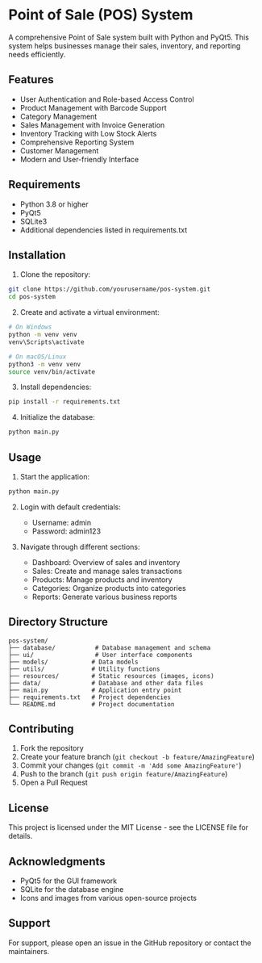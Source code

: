 # Point of Sale (POS) System

A comprehensive Point of Sale system built with Python and PyQt5. This system helps businesses manage their sales, inventory, and reporting needs efficiently.

## Features

- User Authentication and Role-based Access Control
- Product Management with Barcode Support
- Category Management
- Sales Management with Invoice Generation
- Inventory Tracking with Low Stock Alerts
- Comprehensive Reporting System
- Customer Management
- Modern and User-friendly Interface

## Requirements

- Python 3.8 or higher
- PyQt5
- SQLite3
- Additional dependencies listed in requirements.txt

## Installation

1. Clone the repository:
```bash
git clone https://github.com/yourusername/pos-system.git
cd pos-system
```

2. Create and activate a virtual environment:
```bash
# On Windows
python -m venv venv
venv\Scripts\activate

# On macOS/Linux
python3 -m venv venv
source venv/bin/activate
```

3. Install dependencies:
```bash
pip install -r requirements.txt
```

4. Initialize the database:
```bash
python main.py
```

## Usage

1. Start the application:
```bash
python main.py
```

2. Login with default credentials:
   - Username: admin
   - Password: admin123

3. Navigate through different sections:
   - Dashboard: Overview of sales and inventory
   - Sales: Create and manage sales transactions
   - Products: Manage products and inventory
   - Categories: Organize products into categories
   - Reports: Generate various business reports

## Directory Structure

```
pos-system/
├── database/           # Database management and schema
├── ui/                 # User interface components
├── models/            # Data models
├── utils/             # Utility functions
├── resources/         # Static resources (images, icons)
├── data/              # Database and other data files
├── main.py            # Application entry point
├── requirements.txt   # Project dependencies
└── README.md          # Project documentation
```

## Contributing

1. Fork the repository
2. Create your feature branch (`git checkout -b feature/AmazingFeature`)
3. Commit your changes (`git commit -m 'Add some AmazingFeature'`)
4. Push to the branch (`git push origin feature/AmazingFeature`)
5. Open a Pull Request

## License

This project is licensed under the MIT License - see the LICENSE file for details.

## Acknowledgments

- PyQt5 for the GUI framework
- SQLite for the database engine
- Icons and images from various open-source projects

## Support

For support, please open an issue in the GitHub repository or contact the maintainers. 